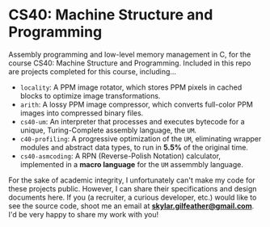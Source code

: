 # CS40: Machine Structure and Programming

Assembly programming and low-level memory management in C, for the course CS40: Machine Structure and Programming. Included in this repo are projects completed for this course, including...
- `locality`: A PPM image rotator, which stores PPM pixels in cached blocks to optimize image transformations.
- `arith`: A lossy PPM image compressor, which converts full-color PPM images into compressed binary files.
- `cs40-um`: An interpreter that processes and executes bytecode for a unique, Turing-Complete assembly language, the `UM`.
- `c40-profiling`: A progressive optimization of the `UM`, eliminating wrapper modules and abstract data types, to run in **5.5%** of the original time.
- `cs40-asmcoding`: A RPN (Reverse-Polish Notation) calculator, implemented in a **macro language** for the `UM` assemmbly language.

For the sake of academic integrity, I unfortunately can't make my code for these projects public. However, I can share their specifications and design documents here. If you (a recruiter, a curious developer, etc.) would like to see the source code, shoot me an email at **skylar.gilfeather@gmail.com**. I'd be very happy to share my work with you!
